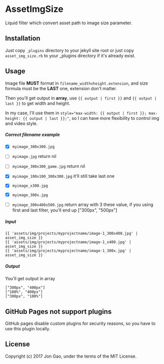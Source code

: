 # AssetImgSize

Liquid filter which convert asset path to image size parameter.

## Installation

Just copy `_plugins` directory to your jekyll site root or just copy `asset_img_size.rb` to your _plugins directory if it's already exist.

## Usage

Image file **MUST** format in `filename_widthxheight.extension`, and size formula must be the **LAST** one, extension don't matter.

Then you'll get output in **array**, use `{{ output | first }}` and `{{ output | last }}` to get width and height.

In my case, I'll use them in `style="max-width: {{ output | first }}; max-height: {{ output | last }};"`, so I can have more flexibility to control img and video style.

##### Correct filename example

- [x] `myimage_300x300.jpg`

- [ ] `myimage.jpg` return nil

- [ ] `myimage_300x300_game.jpg` return nil

- [x] `myimage_100x100_300x300.jpg` it'll still take last one

- [x] `myimage_x300.jpg`

- [x] `myimage_300x.jpg`

- [ ] `myimage_300x400x500.jpg` return array with 3 these value, if you using first and last filter, you'll end up ["300px", "500px"]

##### Input

    {{ 'assets/img/projects/myprojectname/image-1_300x400.jpg' | asset_img_size }}
	{{ 'assets/img/projects/myprojectname/image-1_x400.jpg' | asset_img_size }}
	{{ 'assets/img/projects/myprojectname/image-1_300x.jpg' | asset_img_size }}

##### Output
You'll get output in array

    ["300px", "400px"]
	["100%", "400px"]
	["300px", "100%"]

## GitHub Pages not support plugins

GitHub pages disable custom plugins for security reasons, so you have to use this plugin locally.

## License

Copyright (c) 2017 Jon Gao, under the terms of the MIT License.
